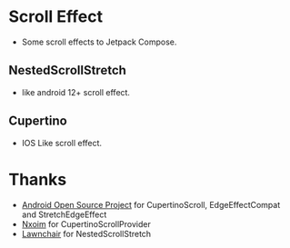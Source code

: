# Scroll Effect
- Some scroll effects to Jetpack Compose.

## NestedScrollStretch 
- like android 12+ scroll effect.

## Cupertino
- IOS Like scroll effect.

# Thanks
- [Android Open Source Project](https://source.android.com/) for CupertinoScroll, EdgeEffectCompat and StretchEdgeEffect
- [Nxoim](https://github.com/nxoim) for CupertinoScrollProvider
- [Lawnchair](https://github.com/LawnchairLauncher/lawnchair) for NestedScrollStretch